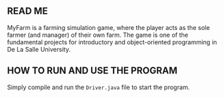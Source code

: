 ## READ ME

MyFarm is a farming simulation game, where the player acts as the sole farmer (and manager) of their own farm. The game is one of the fundamental projects for introductory and object-oriented programming in De La Salle University.

## HOW TO RUN AND USE THE PROGRAM

Simply compile and run the `Driver.java` file to start the program.